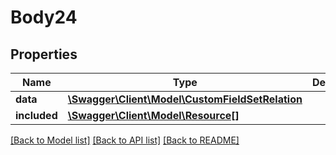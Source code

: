 # Body24

## Properties
Name | Type | Description | Notes
------------ | ------------- | ------------- | -------------
**data** | [**\Swagger\Client\Model\CustomFieldSetRelation**](CustomFieldSetRelation.md) |  | [optional] 
**included** | [**\Swagger\Client\Model\Resource[]**](Resource.md) |  | [optional] 

[[Back to Model list]](../../README.md#documentation-for-models) [[Back to API list]](../../README.md#documentation-for-api-endpoints) [[Back to README]](../../README.md)

